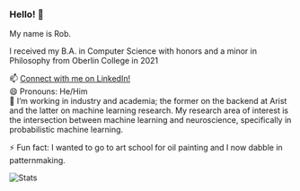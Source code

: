 ### Hello! 👋

My name is Rob.

I received my B.A. in Computer Science with honors and a minor in Philosophy from Oberlin College in 2021

📫 [Connect with me on LinkedIn!](https://www.linkedin.com/in/robert-klock)  
😄 Pronouns: He/Him  
🔭 I’m working in industry and academia; the former on the backend at Arist and the latter on machine learning research. My research area of interest is the intersection between machine learning and neuroscience, specifically in probabilistic machine learning. 

⚡ Fun fact: I wanted to go to art school for oil painting and I now dabble in patternmaking.  
 
<!--


Here are some ideas to get you started:

- 🔭 I’m currently working on setting up my GitHub README.
- 🌱 I’m currently learning how to set up my GitHub README.
- 👯 I’m looking to collaborate on setting up my GitHub README.
- 🤔 I’m looking for help with setting up my GitHub README.
- 💬 Ask me about my GitHub README.
- 📫 Connect with me on LinkedIn!
- 😄 Pronouns: He/Him
- ⚡ Fun fact: 
-->

![Stats](https://github-readme-stats.vercel.app/api?username=robklock&show_icons=true&count_private=true%22%20align=%22center&hide=stars,issues)

